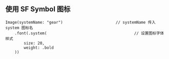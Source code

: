 ## 使用 SF Symbol 图标

```
Image(systemName: "gear")						// systemName 传入 system 图标名
	.font(.system(										// 设置图标字体样式
		size: 20,
		weight: .bold
	))
```
